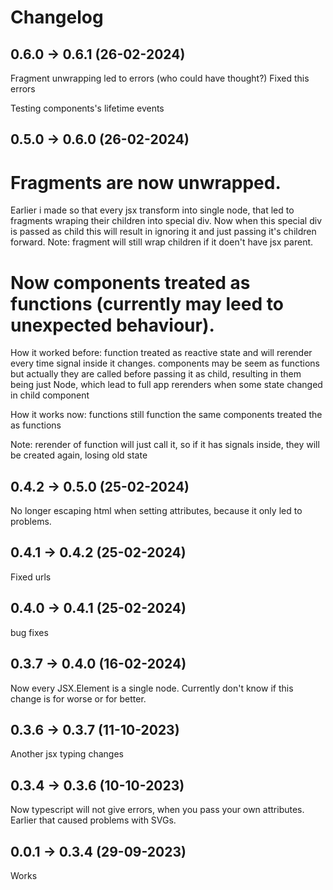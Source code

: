 # Changelog
## 0.6.0 -> 0.6.1 (26-02-2024)
Fragment unwrapping led to errors (who could have thought?)
Fixed this errors

Testing components's lifetime events
## 0.5.0 -> 0.6.0 (26-02-2024)
# Fragments are now unwrapped.

Earlier i made so that every jsx transform into single node, that led to fragments wraping their children into special div.
Now when this special div is passed as child this will result in ignoring it and just passing it's children forward.
Note: fragment will still wrap children if it doen't have jsx parent.

# Now components treated as functions (currently may leed to unexpected behaviour).

How it worked before:
function treated as reactive state and will rerender every time signal inside it changes.
components may be seem as functions but actually they are called before passing it as child, resulting in them being just Node, which lead to full app rerenders when some state changed in child component

How it works now:
functions still function the same
components treated the as functions

Note: rerender of function will just call it, so if it has signals inside, they will be created again, losing old state
## 0.4.2 -> 0.5.0 (25-02-2024)
No longer escaping html when setting attributes, because it only led to problems.
## 0.4.1 -> 0.4.2 (25-02-2024)
Fixed urls
## 0.4.0 -> 0.4.1 (25-02-2024)
bug fixes
## 0.3.7 -> 0.4.0 (16-02-2024)
Now every JSX.Element is a single node. Currently don't know if this change is for worse or for better.
## 0.3.6 -> 0.3.7 (11-10-2023)
Another jsx typing changes
## 0.3.4 -> 0.3.6 (10-10-2023)
Now typescript will not give errors, when you pass your own attributes. Earlier that caused problems with SVGs.
## 0.0.1 -> 0.3.4 (29-09-2023)
Works
